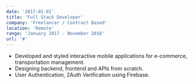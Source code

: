 ```yaml
---
date: '2017-01-01'
title: 'Full Stack Developer'
company: 'Freelancer / Contract Based'
location: 'Remote'
range: 'January 2017 - November 2018'
url: '#'
---
```


- Developed and styled interactive mobile applications for e-commerce, transportation management.  
- Designing backend, frontend and APIs from scratch.
- User Authentication, 2Auth Verification using Firebase.
